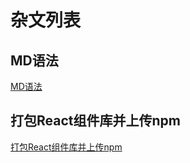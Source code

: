 # 杂文列表

## MD语法
[MD语法](/essay/MD语法.md)

## 打包React组件库并上传npm
[打包React组件库并上传npm](/essay/打包React组件库并上传npm.md)